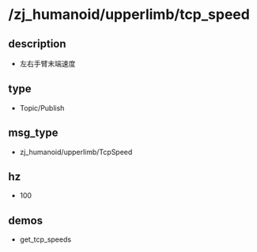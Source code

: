 ﻿# /zj_humanoid/upperlimb/tcp_speed

## description
- 左右手臂末端速度

## type
- Topic/Publish

## msg_type
- zj_humanoid/upperlimb/TcpSpeed

## hz
- 100

## demos
- get_tcp_speeds

